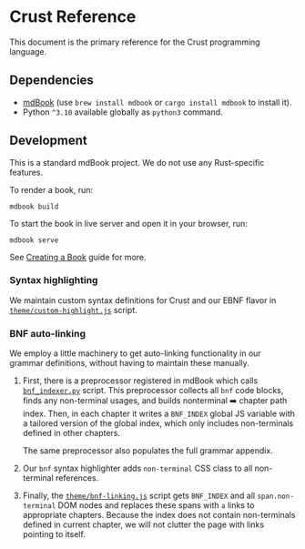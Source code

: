 # Crust Reference

This document is the primary reference for the Crust programming language.

## Dependencies

- [mdBook](https://rust-lang.github.io/mdBook/) (use `brew install mdbook` or `cargo install mdbook`
  to install it).
- Python `^3.10` available globally as `python3` command.

## Development

This is a standard mdBook project.
We do not use any Rust-specific features.

To render a book, run:

```shell
mdbook build
```

To start the book in live server and open it in your browser, run:

```shell
mdbook serve
```

See [Creating a Book](https://rust-lang.github.io/mdBook/guide/creating.html) guide for more.

### Syntax highlighting

We maintain custom syntax definitions for Crust and our EBNF flavor
in [`theme/custom-highlight.js`](theme/custom-highlight.js) script.

### BNF auto-linking

We employ a little machinery to get auto-linking functionality in our grammar definitions, without
having to maintain these manually.

1. First, there is a preprocessor registered in mdBook which
   calls [`bnf_indexer.py`](bnf_indexer.py) script.
   This preprocessor collects all `bnf` code blocks, finds any non-terminal usages, and builds
   nonterminal ➡️ chapter path index.
   Then, in each chapter it writes a `BNF_INDEX` global JS variable with a tailored version of the
   global index, which only includes non-terminals defined in other chapters.

   The same preprocessor also populates the full grammar appendix.
2. Our `bnf` syntax highlighter adds `non-terminal` CSS class to all non-terminal references.
3. Finally, the [`theme/bnf-linking.js`](theme/bnf-linking.js) script gets `BNF_INDEX` and
   all `span.non-terminal` DOM nodes and replaces these spans with `a` links to appropriate
   chapters.
   Because the index does not contain non-terminals defined in current chapter, we will not clutter
   the page with links pointing to itself.
